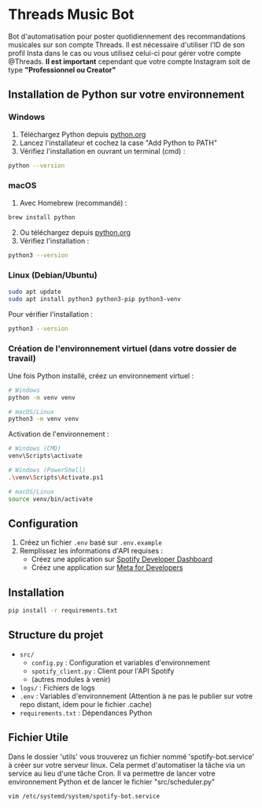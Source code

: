 # Threads Music Bot

Bot d'automatisation pour poster quotidiennement des recommandations musicales sur son compte Threads.
Il est nécessaire d'utiliser l'ID de son profil Insta dans le cas ou vous utilisez celui-ci pour gérer votre compte @Threads. **Il est important** cependant que votre compte Instagram soit de type **"Professionnel ou Creator"**

## Installation de Python sur votre environnement

### Windows
1. Téléchargez Python depuis [python.org](https://www.python.org/downloads/)
2. Lancez l'installateur et cochez la case "Add Python to PATH"
3. Vérifiez l'installation en ouvrant un terminal (cmd) :
```bash
python --version
```

### macOS
1. Avec Homebrew (recommandé) :
```bash
brew install python
```
2. Ou téléchargez depuis [python.org](https://www.python.org/downloads/)
3. Vérifiez l'installation :
```bash
python3 --version
```

### Linux (Debian/Ubuntu)
```bash
sudo apt update
sudo apt install python3 python3-pip python3-venv
```

Pour vérifier l'installation :
```bash
python3 --version
```

### Création de l'environnement virtuel (dans votre dossier de travail)
Une fois Python installé, créez un environnement virtuel :

```bash
# Windows
python -m venv venv

# macOS/Linux
python3 -m venv venv
```

Activation de l'environnement :
```bash
# Windows (CMD)
venv\Scripts\activate

# Windows (PowerShell)
.\venv\Scripts\Activate.ps1

# macOS/Linux
source venv/bin/activate
```

## Configuration

1. Créez un fichier `.env` basé sur `.env.example`
2. Remplissez les informations d'API requises :
   - Créez une application sur [Spotify Developer Dashboard](https://developer.spotify.com/dashboard)
   - Créez une application sur [Meta for Developers](https://developers.facebook.com)

## Installation

```bash
pip install -r requirements.txt
```

## Structure du projet

- `src/`
  - `config.py` : Configuration et variables d'environnement
  - `spotify_client.py` : Client pour l'API Spotify
  - (autres modules à venir)
- `logs/` : Fichiers de logs
- `.env` : Variables d'environnement (Attention à ne pas le publier sur votre repo distant, idem pour le fichier .cache)
- `requirements.txt` : Dépendances Python

## Fichier Utile

Dans le dossier 'utils' vous trouverez un fichier nommé 'spotify-bot.service' à créer sur votre serveur linux. Cela permet d'automatiser la tâche via un service au lieu d'une tâche Cron. Il va permettre de lancer votre environnement Python et de lancer le fichier "src/scheduler.py"
```bash
vim /etc/systemd/system/spotify-bot.service
```